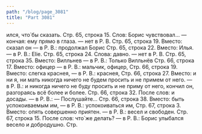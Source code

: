 ```yaml
---
path: "/blog/page_3081"
title: "Part 3081"
---
```


ился, что̀ бы сказать.
Стр. 65, строка 15.
Слов: Борис чувствовал... — кончая: ему прямо в глаза. — нет в Р. В.
Стр. 65, строка 19.
Вместо: сказал он — в Р. В.: продолжал Борис
Стр. 65, строка 22.
Вместо: Илья. — в Р. В.: Еlіе.
Стр. 65, строка 24.
Слова: давно. — нет в Р. В.
Стр. 65, строка 35.
Вместо: Вилльнев — в Р. В.: Только Вилльнёв
Стр. 66, строка 17.
Вместо: офицер — в Р. В.: мальчик, офицер,
Стр. 66, строка 19.
Вместо: слегка краснея, — в Р. В.: краснея,
Стр. 66, строка 27.
Вместо: и ни я, ни мать никогда ничего не будем просить и не примем от него. — в Р. В.: и никогда ничего не буду просить и не приму от него, кончил он, разгораясь всё более и более.
Стр. 66, строка 32.
После слов: и досады. — в Р. В.: — Послушайте...
Стр. 66, строка 38.
Вместо: быть успокоиваемым им, — в Р. В.: успокоиваться им,
Стр. 67, строка 3.
Вместо: опять совершенно приятен. — в Р. В.: весел и свободен.
Стр. 67, строка 15.
После слов: что́ же делать? — в Р. В.: Борис улыбался весело и добродушно.
Стр. 

